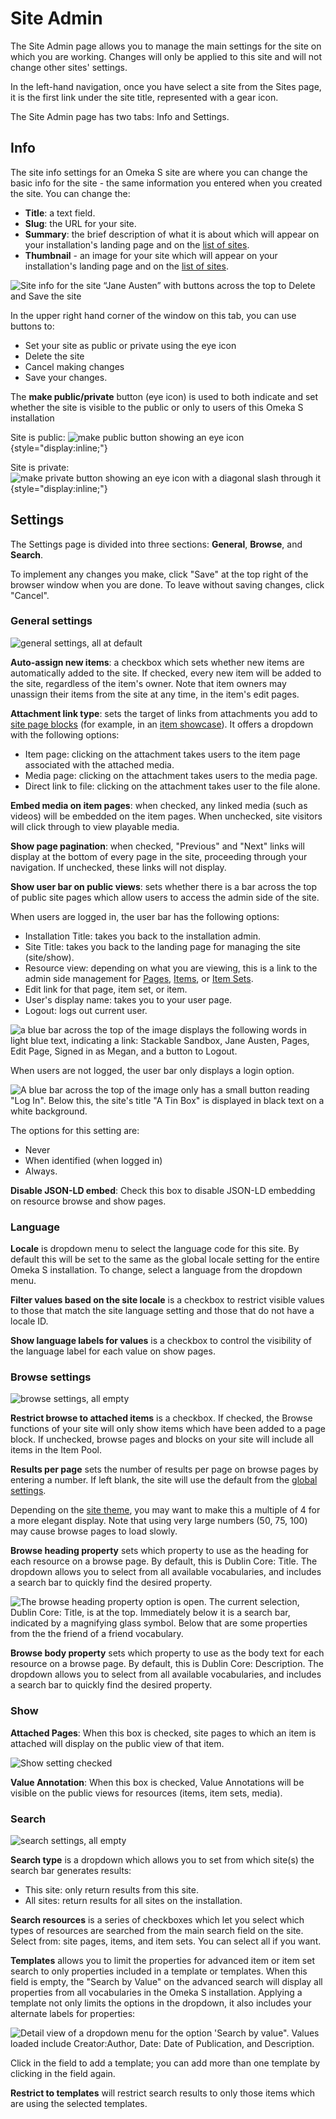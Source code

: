 # Site Admin

The Site Admin page allows you to manage the main settings for the site on which you are working. Changes will only be applied to this site and will not change other sites' settings. 

In the left-hand navigation, once you have select a site from the Sites page, it is the first link under the site title, represented with a gear icon. 

The Site Admin page has two tabs: Info and Settings.

## Info 
The site info settings for an Omeka S site are where you can change the basic info for the site - the same information you entered when you created the site. You can change the:

* **Title**: a text field. 
* **Slug**: the URL for your site.
* **Summary**: the brief description of what it is about which will appear on your installation's landing page and on the [list of sites](../sites/site_pages.md#list-of-sites). 
* **Thumbnail** - an image for your site which will appear on your installation's landing page and on the [list of sites](../sites/site_pages.md#list-of-sites).

![Site info for the site “Jane Austen” with buttons across the top to Delete and Save the site](../sites/sitesfiles/sites_siteinfo.png)

In the upper right hand corner of the window on this tab, you can use buttons to:

- Set your site as public or private using the eye icon
- Delete the site
- Cancel making changes
- Save your changes.

The **make public/private** button (eye icon) is used to both indicate and set whether the site is visible to the public or only to users of this Omeka S installation 

Site is public: ![make public button showing an eye icon](../content/contentfiles/item_public.png){style="display:inline;"}

Site is private: ![make private button showing an eye icon with a diagonal slash through it](../content/contentfiles/item_private.png){style="display:inline;"}

## Settings
The Settings page is divided into three sections: **General**, **Browse**, and **Search**. 

To implement any changes you make, click "Save" at the top right of the browser window when you are done. To leave without saving changes, click "Cancel".

### General settings

![general settings, all at default](../sites/sitesfiles/sites_settingsgen.png)

**Auto-assign new items**: a checkbox which sets whether new items are automatically added to the site. If checked, every new item will be added to the site, regardless of the item's owner. Note that item owners may unassign their items from the site at any time, in the item's edit pages.

**Attachment link type**: sets the target of links from attachments you add to [site page blocks](../sites/site_pages.md#page-blocks) (for example, in an [item showcase](../sites/site_pages.md#item-showcase)). It offers a dropdown with the following options:

- Item page: clicking on the attachment takes users to the item page associated with the attached media.
- Media page: clicking on the attachment takes users to the media page.
- Direct link to file: clicking on the attachment takes user to the file alone. 

**Embed media on item pages**: when checked, any linked media (such as videos) will be embedded on the item pages. When unchecked, site visitors will click through to view playable media.

**Show page pagination**: when checked, "Previous" and "Next" links will display at the bottom of every page in the site, proceeding through your navigation. If unchecked, these links will not display.

**Show user bar on public views**: sets whether there is a bar across the top of public site pages which allow users to access the admin side of the site. 

When users are logged in, the user bar has the following options:

- Installation Title: takes you back to the installation admin.
- Site Title: takes you back to the landing page for managing the site (site/show).
- Resource view: depending on what you are viewing, this is a link to the admin side management for [Pages](../sites/site_pages.md), [Items](../content/items.md), or [Item Sets](../content/item-sets.md).
- Edit link for that page, item set, or item. 
- User's display name: takes you to your user page.
- Logout: logs out current user.

![a blue bar across the top of the image displays the following words in light blue text, indicating a link: Stackable Sandbox, Jane Austen, Pages, Edit Page, Signed in as Megan, and a button to Logout.](../sites/sitesfiles/sites_userbarin.png)

When users are not logged, the user bar only displays a login option.

![A blue bar across the top of the image only has a small button reading "Log In". Below this, the site's title "A Tin Box" is displayed in black text on a white background.](../sites/sitesfiles/sites_userbarout.png)

The options for this setting are:

- Never
- When identified (when logged in) 
- Always.

**Disable JSON-LD embed**: Check this box to disable JSON-LD embedding on resource browse and show pages.

### Language

**Locale** is dropdown menu to select the language code for this site. By default this will be set to the same as the global locale setting for the entire Omeka S installation. To change, select a language from the dropdown menu.

**Filter values based on the site locale** is a checkbox to restrict visible values to those that match the site language setting and those that do not have a locale ID.

**Show language labels for values** is a checkbox to control the visibility of the language label for each value on show pages.

### Browse settings

![browse settings, all empty](../sites/sitesfiles/sites_settingsbrowse.png)

**Restrict browse to attached items** is a checkbox. If checked, the Browse functions of your site will only show items which have been added to a page block. If unchecked, browse pages and blocks on your site will include all items in the Item Pool.

**Results per page** sets the number of results per page on browse pages by entering a number. If left blank, the site will use the default from the [global settings](../admin/settings.md).

Depending on the [site theme](../sites/site_theme.md), you may want to make this a multiple of 4 for a more elegant display. Note that using very large numbers (50, 75, 100) may cause browse pages to load slowly.

**Browse heading property** sets which property to use as the heading for each resource on a browse page. By default, this is Dublin Core: Title. The dropdown allows you to select from all available vocabularies, and includes a search bar to quickly find the desired property.

![The browse heading property option is open. The current selection, Dublin Core: Title, is at the top. Immediately below it is a search bar, indicated by a magnifying glass symbol. Below that are some properties from the the friend of a friend vocabulary.](../sites/sitesfiles/sites_setbrowseprop.png)


**Browse body property** sets which property to use as the body text for each resource on a browse page. By default, this is Dublin Core: Description. The dropdown allows you to select from all available vocabularies, and includes a search bar to quickly find the desired property.

### Show 

**Attached Pages**: When this box is checked, site pages to which an item is attached will display on the public view of that item.

![Show setting checked](../sites/sitesfiles/sites_settingShow.png)

**Value Annotation**: When this box is checked, Value Annotations will be visible on the public views for resources (items, item sets, media).

### Search 

![search settings, all empty](../sites/sitesfiles/sites_settingssearch.png)

**Search type** is a dropdown which allows you to set from which site(s) the search bar generates results: 

- This site: only return results from this site.
- All sites: return results for all sites on the installation. 

**Search resources** is a series of checkboxes which let you select which types of resources are searched from the main search field on the site. Select from: site pages, items, and item sets. You can select all if you want.

**Templates** allows you to limit the properties for advanced item or item set search to only properties included in a template or templates. When this field is empty, the "Search by Value" on the advanced search will display all properties from all vocabularies in the Omeka S installation. Applying a template not only limits the options in the dropdown, it also includes your alternate labels for properties: 

![Detail view of a dropdown menu for the option 'Search by value". Values loaded include Creator:Author, Date: Date of Publication, and Description.](../sites/sitesfiles/sites_settingtemp.png)

Click in the field to add a template; you can add more than one template by clicking in the field again.

**Restrict to templates** will restrict search results to only those items which are using the selected templates. 
